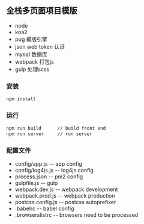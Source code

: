 ## 全栈多页面项目模版
* node 
* koa2
* pug 模版引擎
* json web token 认证
* mysql 数据库
* webpack 打包js
* gulp 处理scss

### 安装
```bash
npm install
```

### 运行
```bash
npm run build      // build front end
npm run server     // run server
```

### 配置文件
* config/app.js     -- app config
* config/log4js.js  -- log4js config
* process.json      -- pm2 config
* gulpfile.js       -- gulp
* webpack.dev.js    -- webpack development
* webpack.prod.js   -- webpack production
* postcss.config.js -- postcss autoprefixer
* .babelrc          -- babel config
* .browserslistrc   -- browsers need to be processed

